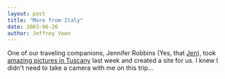 ```yaml
---
layout: post
title: "More from Italy"
date: 2003-06-26
author: Jeffrey Veen
---
```

One of our traveling companions, Jennifer Robbins (Yes, that <a href="http://www.jenville.com">Jen</a>), took <a href="http://jenville.com/adventures/tuscany/index.html">amazing pictures in Tuscany</a> last week and created a site for us. I knew I didn't need to take a camera with me on this trip...

